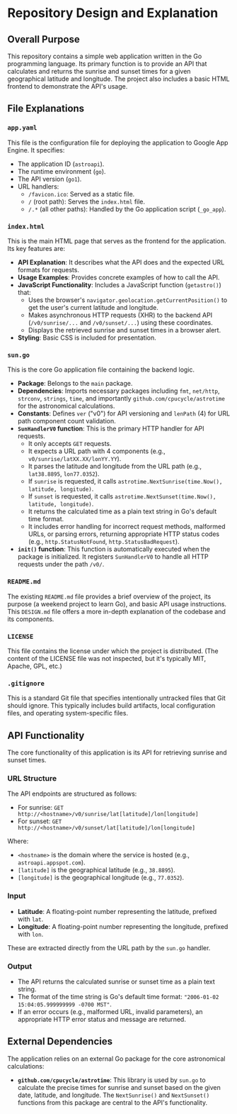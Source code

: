 # Repository Design and Explanation

## Overall Purpose

This repository contains a simple web application written in the Go programming language. Its primary function is to provide an API that calculates and returns the sunrise and sunset times for a given geographical latitude and longitude. The project also includes a basic HTML frontend to demonstrate the API's usage.

## File Explanations

### `app.yaml`
This file is the configuration file for deploying the application to Google App Engine. It specifies:
- The application ID (`astroapi`).
- The runtime environment (`go`).
- The API version (`go1`).
- URL handlers:
    - `/favicon.ico`: Served as a static file.
    - `/` (root path): Serves the `index.html` file.
    - `/.*` (all other paths): Handled by the Go application script (`_go_app`).

### `index.html`
This is the main HTML page that serves as the frontend for the application. Its key features are:
- **API Explanation**: It describes what the API does and the expected URL formats for requests.
- **Usage Examples**: Provides concrete examples of how to call the API.
- **JavaScript Functionality**: Includes a JavaScript function (`getastro()`) that:
    - Uses the browser's `navigator.geolocation.getCurrentPosition()` to get the user's current latitude and longitude.
    - Makes asynchronous HTTP requests (XHR) to the backend API (`/v0/sunrise/...` and `/v0/sunset/...`) using these coordinates.
    - Displays the retrieved sunrise and sunset times in a browser alert.
- **Styling**: Basic CSS is included for presentation.

### `sun.go`
This is the core Go application file containing the backend logic.
- **Package**: Belongs to the `main` package.
- **Dependencies**: Imports necessary packages including `fmt`, `net/http`, `strconv`, `strings`, `time`, and importantly `github.com/cpucycle/astrotime` for the astronomical calculations.
- **Constants**: Defines `ver` ("v0") for API versioning and `lenPath` (4) for URL path component count validation.
- **`SunHandlerV0` function**: This is the primary HTTP handler for API requests.
    - It only accepts `GET` requests.
    - It expects a URL path with 4 components (e.g., `v0/sunrise/latXX.XX/lonYY.YY`).
    - It parses the latitude and longitude from the URL path (e.g., `lat38.8895`, `lon77.0352`).
    - If `sunrise` is requested, it calls `astrotime.NextSunrise(time.Now(), latitude, longitude)`.
    - If `sunset` is requested, it calls `astrotime.NextSunset(time.Now(), latitude, longitude)`.
    - It returns the calculated time as a plain text string in Go's default time format.
    - It includes error handling for incorrect request methods, malformed URLs, or parsing errors, returning appropriate HTTP status codes (e.g., `http.StatusNotFound`, `http.StatusBadRequest`).
- **`init()` function**: This function is automatically executed when the package is initialized. It registers `SunHandlerV0` to handle all HTTP requests under the path `/v0/`.

### `README.md`
The existing `README.md` file provides a brief overview of the project, its purpose (a weekend project to learn Go), and basic API usage instructions. This `DESIGN.md` file offers a more in-depth explanation of the codebase and its components.

### `LICENSE`
This file contains the license under which the project is distributed. (The content of the LICENSE file was not inspected, but it's typically MIT, Apache, GPL, etc.)

### `.gitignore`
This is a standard Git file that specifies intentionally untracked files that Git should ignore. This typically includes build artifacts, local configuration files, and operating system-specific files.

## API Functionality

The core functionality of this application is its API for retrieving sunrise and sunset times.

### URL Structure
The API endpoints are structured as follows:
- For sunrise: `GET http://<hostname>/v0/sunrise/lat[latitude]/lon[longitude]`
- For sunset: `GET http://<hostname>/v0/sunset/lat[latitude]/lon[longitude]`

Where:
- `<hostname>` is the domain where the service is hosted (e.g., `astroapi.appspot.com`).
- `[latitude]` is the geographical latitude (e.g., `38.8895`).
- `[longitude]` is the geographical longitude (e.g., `77.0352`).

### Input
- **Latitude**: A floating-point number representing the latitude, prefixed with `lat`.
- **Longitude**: A floating-point number representing the longitude, prefixed with `lon`.

These are extracted directly from the URL path by the `sun.go` handler.

### Output
- The API returns the calculated sunrise or sunset time as a plain text string.
- The format of the time string is Go's default time format: `"2006-01-02 15:04:05.999999999 -0700 MST"`.
- If an error occurs (e.g., malformed URL, invalid parameters), an appropriate HTTP error status and message are returned.

## External Dependencies

The application relies on an external Go package for the core astronomical calculations:

- **`github.com/cpucycle/astrotime`**: This library is used by `sun.go` to calculate the precise times for sunrise and sunset based on the given date, latitude, and longitude. The `NextSunrise()` and `NextSunset()` functions from this package are central to the API's functionality.
